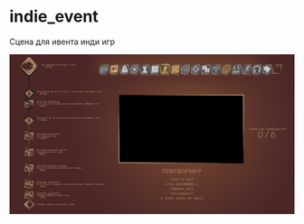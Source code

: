 # indie_event
 Сцена для ивента инди игр

![Image alt](https://github.com/DiZZert/indie_event/blob/main/scene_files/indie_screenshot.png)
